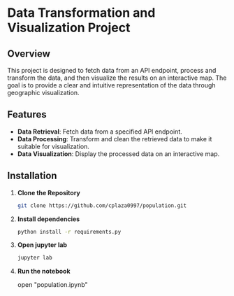 # Data Transformation and Visualization Project

## Overview

This project is designed to fetch data from an API endpoint, process and transform the data, and then visualize the results on an interactive map. The goal is to provide a clear and intuitive representation of the data through geographic visualization.

## Features

- **Data Retrieval**: Fetch data from a specified API endpoint.
- **Data Processing**: Transform and clean the retrieved data to make it suitable for visualization.
- **Data Visualization**: Display the processed data on an interactive map.

## Installation

1. **Clone the Repository**

   ```bash
   git clone https://github.com/cplaza0997/population.git
   ```

2. **Install dependencies**

   ```bash
   python install -r requirements.py
   ```

3. **Open jupyter lab**

   ```bash
   jupyter lab
   ```

4. **Run the notebook**

   open "population.ipynb"
